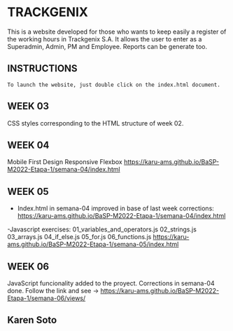 # TRACKGENIX
This is a website developed for those who wants to keep easily a register of the working hours in Trackgenix S.A. It allows the user to enter as a Superadmin, Admin, PM and Employee. Reports can be generate too.
## INSTRUCTIONS
```
To launch the website, just double click on the index.html document. 
```
## WEEK 03
CSS styles corresponding to the HTML structure of week 02.

## WEEK 04
Mobile First Design Responsive Flexbox
https://karu-ams.github.io/BaSP-M2022-Etapa-1/semana-04/index.html

## WEEK 05
- Index.html in semana-04 improved in base of last week corrections:
https://karu-ams.github.io/BaSP-M2022-Etapa-1/semana-04/index.html

-Javascript exercises:
    01_variables_and_operators.js
    02_strings.js
    03_arrays.js
    04_if_else.js
    05_for.js
    06_functions.js
https://karu-ams.github.io/BaSP-M2022-Etapa-1/semana-05/index.html

## WEEK 06
JavaScript funcionality added to the proyect. Corrections in semana-04 done. Follow the link and see ->
https://karu-ams.github.io/BaSP-M2022-Etapa-1/semana-06/views/

## Karen Soto